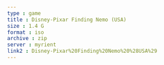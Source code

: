 ```yaml
---
type : game
title : Disney-Pixar Finding Nemo (USA)
size : 1.4 G
format : iso
archive : zip
server : myrient
link2 : Disney-Pixar%20Finding%20Nemo%20%28USA%29
---
```

